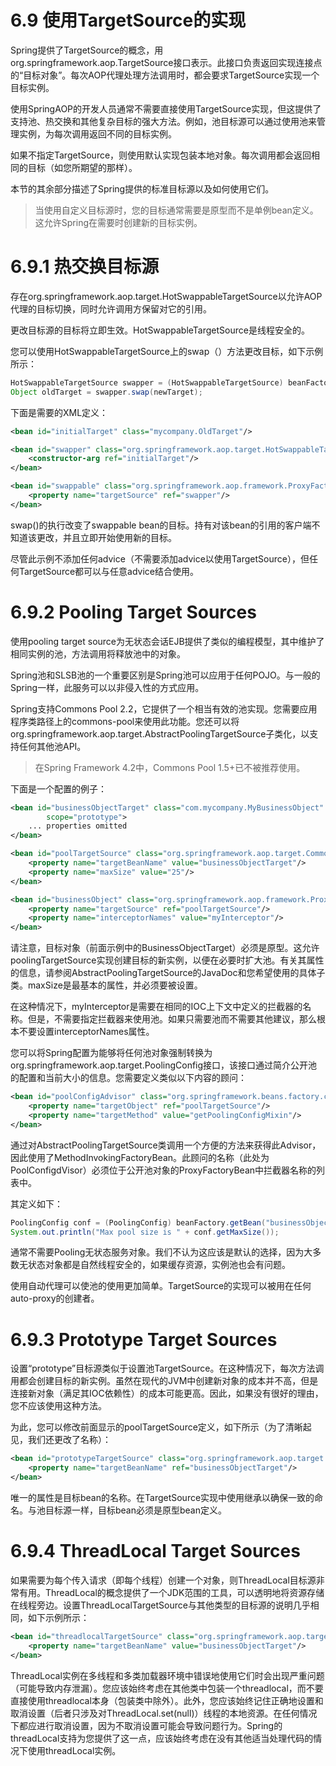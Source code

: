 # 6.9 使用TargetSource的实现

Spring提供了TargetSource的概念，用org.springframework.aop.TargetSource接口表示。此接口负责返回实现连接点的“目标对象”。每次AOP代理处理方法调用时，都会要求TargetSource实现一个目标实例。

使用SpringAOP的开发人员通常不需要直接使用TargetSource实现，但这提供了支持池、热交换和其他复杂目标的强大方法。例如，池目标源可以通过使用池来管理实例，为每次调用返回不同的目标实例。

如果不指定TargetSource，则使用默认实现包装本地对象。每次调用都会返回相同的目标（如您所期望的那样）。

本节的其余部分描述了Spring提供的标准目标源以及如何使用它们。

>当使用自定义目标源时，您的目标通常需要是原型而不是单例bean定义。这允许Spring在需要时创建新的目标实例。

# 6.9.1 热交换目标源

存在org.springframework.aop.target.HotSwappableTargetSource以允许AOP代理的目标切换，同时允许调用方保留对它的引用。

更改目标源的目标将立即生效。HotSwappableTargetSource是线程安全的。

您可以使用HotSwappableTargetSource上的swap（）方法更改目标，如下示例所示：

~~~java
HotSwappableTargetSource swapper = (HotSwappableTargetSource) beanFactory.getBean("swapper");
Object oldTarget = swapper.swap(newTarget);
~~~

下面是需要的XML定义：

~~~xml
<bean id="initialTarget" class="mycompany.OldTarget"/>

<bean id="swapper" class="org.springframework.aop.target.HotSwappableTargetSource">
    <constructor-arg ref="initialTarget"/>
</bean>

<bean id="swappable" class="org.springframework.aop.framework.ProxyFactoryBean">
    <property name="targetSource" ref="swapper"/>
</bean>
~~~

swap()的执行改变了swappable bean的目标。持有对该bean的引用的客户端不知道该更改，并且立即开始使用新的目标。

尽管此示例不添加任何advice（不需要添加advice以使用TargetSource），但任何TargetSource都可以与任意advice结合使用。

# 6.9.2 Pooling Target Sources

使用pooling target source为无状态会话EJB提供了类似的编程模型，其中维护了相同实例的池，方法调用将释放池中的对象。

Spring池和SLSB池的一个重要区别是Spring池可以应用于任何POJO。与一般的Spring一样，此服务可以以非侵入性的方式应用。

Spring支持Commons Pool 2.2，它提供了一个相当有效的池实现。您需要应用程序类路径上的commons-pool来使用此功能。您还可以将org.springframework.aop.target.AbstractPoolingTargetSource子类化，以支持任何其他池API。

>在Spring Framework 4.2中，Commons Pool 1.5+已不被推荐使用。

下面是一个配置的例子：

~~~xml
<bean id="businessObjectTarget" class="com.mycompany.MyBusinessObject"
        scope="prototype">
    ... properties omitted
</bean>

<bean id="poolTargetSource" class="org.springframework.aop.target.CommonsPool2TargetSource">
    <property name="targetBeanName" value="businessObjectTarget"/>
    <property name="maxSize" value="25"/>
</bean>

<bean id="businessObject" class="org.springframework.aop.framework.ProxyFactoryBean">
    <property name="targetSource" ref="poolTargetSource"/>
    <property name="interceptorNames" value="myInterceptor"/>
</bean>
~~~

请注意，目标对象（前面示例中的BusinessObjectTarget）必须是原型。这允许poolingTargetSource实现创建目标的新实例，以便在必要时扩大池。有关其属性的信息，请参阅AbstractPoolingTargetSource的JavaDoc和您希望使用的具体子类。maxSize是最基本的属性，并必须要被设置。

在这种情况下，myInterceptor是需要在相同的IOC上下文中定义的拦截器的名称。但是，不需要指定拦截器来使用池。如果只需要池而不需要其他建议，那么根本不要设置interceptorNames属性。

您可以将Spring配置为能够将任何池对象强制转换为org.springframework.aop.target.PoolingConfig接口，该接口通过简介公开池的配置和当前大小的信息。您需要定义类似以下内容的顾问：

~~~xml
<bean id="poolConfigAdvisor" class="org.springframework.beans.factory.config.MethodInvokingFactoryBean">
    <property name="targetObject" ref="poolTargetSource"/>
    <property name="targetMethod" value="getPoolingConfigMixin"/>
</bean>
~~~

通过对AbstractPoolingTargetSource类调用一个方便的方法来获得此Advisor，因此使用了MethodInvokingFactoryBean。此顾问的名称（此处为PoolConfigdVisor）必须位于公开池对象的ProxyFactoryBean中拦截器名称的列表中。

其定义如下：

~~~java
PoolingConfig conf = (PoolingConfig) beanFactory.getBean("businessObject");
System.out.println("Max pool size is " + conf.getMaxSize());
~~~

通常不需要Pooling无状态服务对象。我们不认为这应该是默认的选择，因为大多数无状态对象都是自然线程安全的，如果缓存资源，实例池也会有问题。

使用自动代理可以使池的使用更加简单。TargetSource的实现可以被用在任何auto-proxy的创建者。

# 6.9.3 Prototype Target Sources

设置“prototype”目标源类似于设置池TargetSource。在这种情况下，每次方法调用都会创建目标的新实例。虽然在现代的JVM中创建新对象的成本并不高，但是连接新对象（满足其IOC依赖性）的成本可能更高。因此，如果没有很好的理由，您不应该使用这种方法。

为此，您可以修改前面显示的poolTargetSource定义，如下所示（为了清晰起见，我们还更改了名称）：

~~~xml
<bean id="prototypeTargetSource" class="org.springframework.aop.target.PrototypeTargetSource">
    <property name="targetBeanName" ref="businessObjectTarget"/>
</bean>
~~~

唯一的属性是目标bean的名称。在TargetSource实现中使用继承以确保一致的命名。与池目标源一样，目标bean必须是原型bean定义。

# 6.9.4 ThreadLocal Target Sources

如果需要为每个传入请求（即每个线程）创建一个对象，则ThreadLocal目标源非常有用。ThreadLocal的概念提供了一个JDK范围的工具，可以透明地将资源存储在线程旁边。设置ThreadLocalTargetSource与其他类型的目标源的说明几乎相同，如下示例所示：

~~~xml
<bean id="threadlocalTargetSource" class="org.springframework.aop.target.ThreadLocalTargetSource">
    <property name="targetBeanName" value="businessObjectTarget"/>
</bean>
~~~

ThreadLocal实例在多线程和多类加载器环境中错误地使用它们时会出现严重问题（可能导致内存泄漏）。您应该始终考虑在其他类中包装一个threadlocal，而不要直接使用threadlocal本身（包装类中除外）。此外，您应该始终记住正确地设置和取消设置（后者只涉及对ThreadLocal.set(null)）线程的本地资源。在任何情况下都应进行取消设置，因为不取消设置可能会导致问题行为。Spring的threadLocal支持为您提供了这一点，应该始终考虑在没有其他适当处理代码的情况下使用threadLocal实例。




